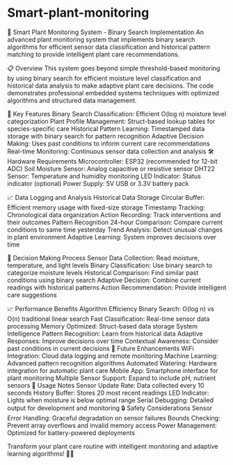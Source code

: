 # Smart-plant-monitoring

🌱 Smart Plant Monitoring System - Binary Search Implementation
An advanced plant monitoring system that implements binary search algorithms for efficient sensor data classification and historical pattern matching to provide intelligent plant care recommendations.

📋 Overview
This system goes beyond simple threshold-based monitoring by using binary search for efficient moisture level classification and historical data analysis to make adaptive plant care decisions. The code demonstrates professional embedded systems techniques with optimized algorithms and structured data management.

🚀 Key Features
Binary Search Classification: Efficient O(log n) moisture level categorization
Plant Profile Management: Struct-based lookup tables for species-specific care
Historical Pattern Learning: Timestamped data storage with binary search for pattern recognition
Adaptive Decision Making: Uses past conditions to inform current care recommendations
Real-time Monitoring: Continuous sensor data collection and analysis
🛠️ Hardware Requirements
Microcontroller: ESP32 (recommended for 12-bit ADC)
Soil Moisture Sensor: Analog capacitive or resistive sensor
DHT22 Sensor: Temperature and humidity monitoring
LED Indicator: Status indicator (optional)
Power Supply: 5V USB or 3.3V battery pack

📈 Data Logging and Analysis
Historical Data Storage
Circular Buffer: Efficient memory usage with fixed-size storage
Timestamp Tracking: Chronological data organization
Action Recording: Track interventions and their outcomes
Pattern Recognition
24-hour Comparison: Compare current conditions to same time yesterday
Trend Analysis: Detect unusual changes in plant environment
Adaptive Learning: System improves decisions over time


🎯 Decision Making Process
Sensor Data Collection: Read moisture, temperature, and light levels
Binary Classification: Use binary search to categorize moisture levels
Historical Comparison: Find similar past conditions using binary search
Adaptive Decision: Combine current readings with historical patterns
Action Recommendation: Provide intelligent care suggestions

📈 Performance Benefits
Algorithm Efficiency
Binary Search: O(log n) vs O(n) traditional linear search
Fast Classification: Real-time sensor data processing
Memory Optimized: Struct-based data storage
System Intelligence
Pattern Recognition: Learn from historical data
Adaptive Responses: Improve decisions over time
Contextual Awareness: Consider past conditions in current decisions
🤖 Future Enhancements
WiFi Integration: Cloud data logging and remote monitoring
Machine Learning: Advanced pattern recognition algorithms
Automated Watering: Hardware integration for automatic plant care
Mobile App: Smartphone interface for plant monitoring
Multiple Sensor Support: Expand to include pH, nutrient sensors
📝 Usage Notes
Sensor Update Rate: Data collected every 10 seconds
History Buffer: Stores 20 most recent readings
LED Indicator: Lights when moisture is below optimal range
Serial Debugging: Detailed output for development and monitoring
🔒 Safety Considerations
Sensor Error Handling: Graceful degradation on sensor failures
Bounds Checking: Prevent array overflows and invalid memory access
Power Management: Optimized for battery-powered deployments


Transform your plant care routine with intelligent monitoring and adaptive learning algorithms! 🌿🤖
